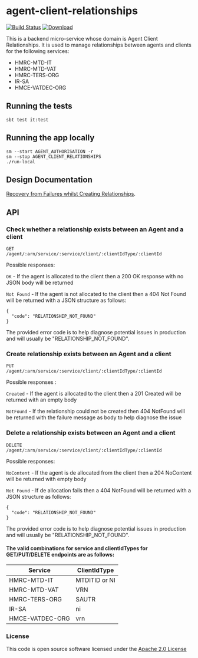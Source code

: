 # agent-client-relationships

[![Build Status](https://travis-ci.org/hmrc/agent-client-relationships.svg)](https://travis-ci.org/hmrc/agent-client-relationships) [ ![Download](https://api.bintray.com/packages/hmrc/releases/agent-client-relationships/images/download.svg) ](https://bintray.com/hmrc/releases/agent-client-relationships/_latestVersion)

This is a backend micro-service whose domain is Agent Client Relationships.
It is used to manage relationships between agents and clients for the following services:
 - HMRC-MTD-IT
 - HMRC-MTD-VAT
 - HMRC-TERS-ORG
 - IR-SA 
 - HMCE-VATDEC-ORG

## Running the tests

    sbt test it:test

## Running the app locally

    sm --start AGENT_AUTHORISATION -r
    sm --stop AGENT_CLIENT_RELATIONSHIPS
    ./run-local
    
## Design Documentation

[Recovery from Failures whilst Creating Relationships](docs/recovery.md).

## API

### Check whether a relationship exists between an Agent and a client
`GET              /agent/:arn/service/:service/client/:clientIdType/:clientId`

Possible responses:

`OK` - If the agent is allocated to the client then a 200 OK response with no JSON body will be returned 

`Not Found` - If the agent is not allocated to the client then a 404 Not Found will be returned with a JSON structure as follows:

    {
      "code": "RELATIONSHIP_NOT_FOUND"
    }

The provided error code is to help diagnose potential issues in production and will usually be "RELATIONSHIP_NOT_FOUND".

### Create relationship exists between an Agent and a client
`PUT              /agent/:arn/service/:service/client/:clientIdType/:clientId`

Possible responses :
 
 `Created` - If the agent is allocated to the client then a 201 Created will be returned with an empty body
 
 `NotFound` - If the relationship could not be created then 404 NotFound will be returned with the failure message 
 as body to help diagnose the issue
 
### Delete a relationship exists between an Agent and a client
`DELETE           /agent/:arn/service/:service/client/:clientIdType/:clientId`

Possible responses:

`NoContent` - If the agent is de allocated from the client then a 204 NoContent will be returned with empty body

`Not Found` - If de allocation fails then a 404 NotFound will be returned with a JSON structure as follows:

    {
      "code": "RELATIONSHIP_NOT_FOUND"
    }

The provided error code is to help diagnose potential issues in production and will usually be "RELATIONSHIP_NOT_FOUND". 


#### The valid combinations for service and clientIdTypes for GET/PUT/DELETE endpoints are as follows: 

 | Service         | ClientIdType |
 | -------------   | ------------ |
 | HMRC-MTD-IT     | MTDITID or NI|
 | HMRC-MTD-VAT    | VRN          |
 | HMRC-TERS-ORG   | SAUTR        |
 | IR-SA           | ni           |
 | HMCE-VATDEC-ORG | vrn          |
 
### License

This code is open source software licensed under the [Apache 2.0 License]("http://www.apache.org/licenses/LICENSE-2.0.html")


